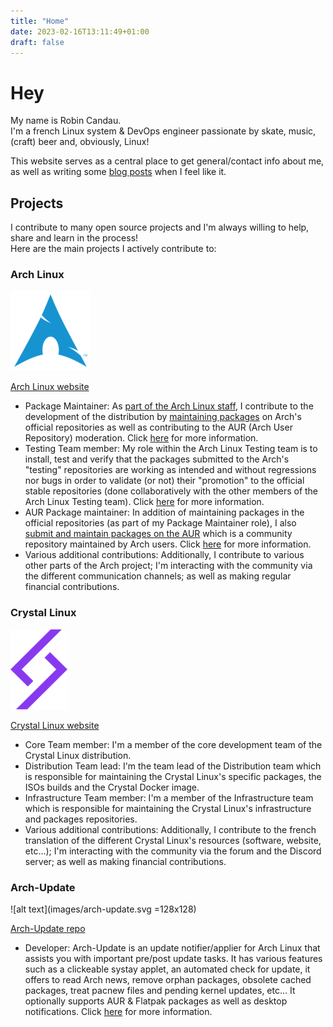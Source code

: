 ```yaml
---
title: "Home"
date: 2023-02-16T13:11:49+01:00
draft: false
---
```


# Hey

My name is Robin Candau.  
I'm a french Linux system & DevOps engineer passionate by skate, music, (craft) beer and, obviously, Linux!

This website serves as a central place to get general/contact info about me, as well as writing some [blog posts](https://antiz.fr/blog/) when I feel like it.

## Projects

I contribute to many open source projects and I'm always willing to help, share and learn in the process!  
Here are the main projects I actively contribute to:

### Arch Linux

![alt text](images/arch_linux-logo.png "Arch Linux logo")

[Arch Linux website](https://archlinux.org)

- Package Maintainer: As [part of the Arch Linux staff](https://archlinux.org/people/package-maintainers/#Antiz), I contribute to the development of the distribution by [maintaining packages](https://archlinux.org/packages/?sort=&q=&maintainer=Antiz&flagged=) on Arch's official repositories as well as contributing to the AUR (Arch User Repository) moderation. Click [here](https://wiki.archlinux.org/title/Package_Maintainers) for more information.
- Testing Team member: My role within the Arch Linux Testing team is to install, test and verify that the packages submitted to the Arch's "testing" repositories are working as intended and without regressions nor bugs in order to validate (or not) their "promotion" to the official stable repositories (done collaboratively with the other members of the Arch Linux Testing team). Click [here](https://wiki.archlinux.org/title/Arch_Testing_Team) for more information.
- AUR Package maintainer: In addition of maintaining packages in the official repositories (as part of my Package Maintainer role), I also [submit and maintain packages on the AUR](https://aur.archlinux.org/packages?O=0&SeB=M&K=Antiz&outdated=&SB=p&SO=d&PP=50&submit=Go) which is a community repository maintained by Arch users. Click [here](https://wiki.archlinux.org/title/Arch_User_Repository) for more information.
- Various additional contributions: Additionally, I contribute to various other parts of the Arch project; I'm interacting with the community via the different communication channels; as well as making regular financial contributions.

### Crystal Linux

![alt text](images/crystal_linux-logo.png "Crystal Linux logo")

[Crystal Linux website](https://getcryst.al)

- Core Team member: I'm a member of the core development team of the Crystal Linux distribution.
- Distribution Team lead: I'm the team lead of the Distribution team which is responsible for maintaining the Crystal Linux's specific packages, the ISOs builds and the Crystal Docker image.
- Infrastructure Team member: I'm a member of the Infrastructure team which is responsible for maintaining the Crystal Linux's infrastructure and packages repositories.
- Various additional contributions: Additionally, I contribute to the french translation of the different Crystal Linux's resources (software, website, etc...); I'm interacting with the community via the forum and the Discord server; as well as making financial contributions.

### Arch-Update

![alt text](images/arch-update.svg =128x128)

[Arch-Update repo](https://github.com/Antiz96/arch-update)

- Developer: Arch-Update is an update notifier/applier for Arch Linux that assists you with important pre/post update tasks. It has various features such as a clickeable systay applet, an automated check for update, it offers to read Arch news, remove orphan packages, obsolete cached packages, treat pacnew files and pending kernel updates, etc... It optionally supports AUR & Flatpak packages as well as desktop notifications. Click [here](https://github.com/Antiz96/arch-update/blob/main/README.md) for more information.
